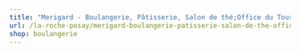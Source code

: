 ```yaml
---
title: "Merigard - Boulangerie, Pâtisserie, Salon de thé;Office du Tourisme"
url: /la-roche-posay/merigard-boulangerie-patisserie-salon-de-the-office-du-tourisme/
shop: boulangerie
---
```

